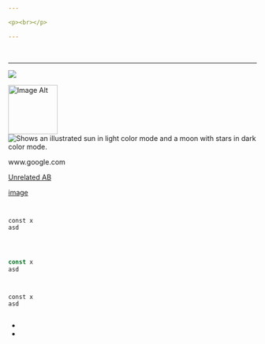 ```yaml
---

<p><br></p>

---
```


<br>

---

![](http://4.bp.blogspot.com/_B5E5HPIKKBY/TCgENnaXouI/AAAAAAAAAZs/JHip18_p03M/s320/Screen+shot+2010-06-27+at+10.08.28+PM.png)

<img height="100" src="http://4.bp.blogspot.com/_B5E5HPIKKBY/TCgENnaXouI/AAAAAAAAAZs/JHip18_p03M/s320/Screen+shot+2010-06-27+at+10.08.28+PM.png" alt="Image Alt" />

<picture>
  <source media="(prefers-color-scheme: dark)" srcset="https://user-images.githubusercontent.com/35413456/180746525-4c0f967c-e280-48df-92fd-4750d0e14789.png">
  <source media="(prefers-color-scheme: light)" srcset="https://user-images.githubusercontent.com/35413456/180746664-334b6b2e-0829-4a32-9239-f7d4f1ba30d2.png">
  <img alt="Shows an illustrated sun in light color mode and a moon with stars in dark color mode." src="https://user-images.githubusercontent.com/35413456/180746664-334b6b2e-0829-4a32-9239-f7d4f1ba30d2.png">
</picture>

www&#46;google&#46;com

[Unrelated AB](https://unrelated.url/A/B)

[image](assets/logo.png)

<pre lang="javascript"><code>

const x
asd

</code></pre>

```javascript


const x
asd


```


```


const x
asd


```

-
- <br>
